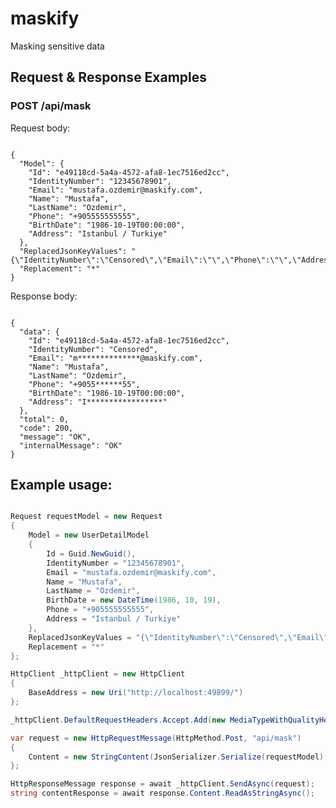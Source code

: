 # maskify
Masking sensitive data

<h2>Request &amp; Response Examples</h2>
<h3>POST /api/mask</h3>

<p>Request  body:</p>
<pre><code>
{
  "Model": {
    "Id": "e49118cd-5a4a-4572-afa8-1ec7516ed2cc",
    "IdentityNumber": "12345678901",
    "Email": "mustafa.ozdemir@maskify.com",
    "Name": "Mustafa",
    "LastName": "Ozdemir",
    "Phone": "+905555555555",
    "BirthDate": "1986-10-19T00:00:00",
    "Address": "Istanbul / Turkiye"
  },
  "ReplacedJsonKeyValues": "{\"IdentityNumber\":\"Censored\",\"Email\":\"\",\"Phone\":\"\",\"Address\":\"\"}",
  "Replacement": "*"
}
</code></pre>

<p>Response body:</p>
<pre><code>
{
  "data": {
    "Id": "e49118cd-5a4a-4572-afa8-1ec7516ed2cc",
    "IdentityNumber": "Censored",
    "Email": "m**************@maskify.com",
    "Name": "Mustafa",
    "LastName": "Ozdemir",
    "Phone": "+9055******55",
    "BirthDate": "1986-10-19T00:00:00",
    "Address": "I*****************"
  },
  "total": 0,
  "code": 200,
  "message": "OK",
  "internalMessage": "OK"
}
</code></pre>

#### <h2>Example usage:</h2>

```csharp

Request requestModel = new Request
{
    Model = new UserDetailModel
    {
        Id = Guid.NewGuid(),
        IdentityNumber = "12345678901",
        Email = "mustafa.ozdemir@maskify.com",
        Name = "Mustafa",
        LastName = "Ozdemir",
        BirthDate = new DateTime(1986, 10, 19),
        Phone = "+905555555555",
        Address = "Istanbul / Turkiye"
    },
    ReplacedJsonKeyValues = "{\"IdentityNumber\":\"Censored\",\"Email\":\"\",\"Phone\":\"\",\"Address\":\"\"}",
    Replacement = "*"
};

HttpClient _httpClient = new HttpClient
{
    BaseAddress = new Uri("http://localhost:49899/")
};

_httpClient.DefaultRequestHeaders.Accept.Add(new MediaTypeWithQualityHeaderValue("application/json"));

var request = new HttpRequestMessage(HttpMethod.Post, "api/mask")
{
    Content = new StringContent(JsonSerializer.Serialize(requestModel), Encoding.UTF8, "application/json")
};

HttpResponseMessage response = await _httpClient.SendAsync(request);
string contentResponse = await response.Content.ReadAsStringAsync();

```
